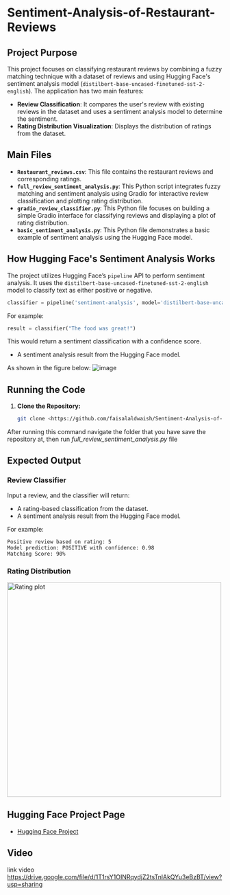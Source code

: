 # Sentiment-Analysis-of-Restaurant-Reviews



## Project Purpose
This project focuses on classifying restaurant reviews by combining a fuzzy matching technique with a dataset of reviews and using Hugging Face's sentiment analysis model (`distilbert-base-uncased-finetuned-sst-2-english`). The application has two main features:
- **Review Classification**: It compares the user's review with existing reviews in the dataset and uses a sentiment analysis model to determine the sentiment.
- **Rating Distribution Visualization**: Displays the distribution of ratings from the dataset.

## Main Files
- **`Restaurant_reviews.csv`**: This file contains the restaurant reviews and corresponding ratings.
- **`full_review_sentiment_analysis.py`**: This Python script integrates fuzzy matching and sentiment analysis using Gradio for interactive review classification and plotting rating distribution.
- **`gradio_review_classifier.py`**: This Python file focuses on building a simple Gradio interface for classifying reviews and displaying a plot of rating distribution.
- **`basic_sentiment_analysis.py`**: This Python file demonstrates a basic example of sentiment analysis using the Hugging Face model.

## How Hugging Face's Sentiment Analysis Works
The project utilizes Hugging Face’s `pipeline` API to perform sentiment analysis. It uses the `distilbert-base-uncased-finetuned-sst-2-english` model to classify text as either positive or negative.

```python
classifier = pipeline('sentiment-analysis', model='distilbert-base-uncased-finetuned-sst-2-english')
```

For example:
```python
result = classifier("The food was great!")
```

This would return a sentiment classification with a confidence score.
* A sentiment analysis result from the Hugging Face model.
  
As shown in the figure below:
![image](https://github.com/user-attachments/assets/44eee318-99a2-4a6f-8406-3d2d7a2d0e95)

## Running the Code

1. **Clone the Repository:**
   ```bash
   git clone <https://github.com/faisalaldwaish/Sentiment-Analysis-of-Restaurant-Reviews/tree/main>
   
   
   ```
 After running this command navigate the folder that you have save the repository at, then run *full_review_sentiment_analysis.py* file

## Expected Output

### Review Classifier
Input a review, and the classifier will return:
- A rating-based classification from the dataset.
- A sentiment analysis result from the Hugging Face model.
  
For example:
```
Positive review based on rating: 5
Model prediction: POSITIVE with confidence: 0.98
Matching Score: 90%
```

### Rating Distribution
<img src="https://github.com/user-attachments/assets/33d4a290-f0af-4a68-be80-4dfb06a842db" alt="Rating plot" width="500"/>

## Hugging Face Project Page

- [Hugging Face Project](https://huggingface.co/spaces/Faisalaldwaish1/Sentiment-Analysis-of-Restaurant-Reviews/blob/main/app.py)

## Video 
link video https://drive.google.com/file/d/1T1rsY1OINRqydjZ2tsTnlAkQYu3eBzBT/view?usp=sharing









